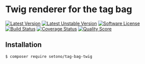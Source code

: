# Twig renderer for the tag bag

[![Latest Version][ico-version]][link-packagist]
[![Latest Unstable Version][ico-unstable-version]][link-packagist]
[![Software License][ico-license]](LICENSE)
[![Build Status][ico-github-actions]][link-github-actions]
[![Coverage Status][ico-code-coverage]][link-code-coverage]
[![Quality Score][ico-code-quality]][link-code-quality]

## Installation
```bash
$ composer require setono/tag-bag-twig
```

[ico-version]: https://poser.pugx.org/setono/tag-bag-twig/v/stable
[ico-unstable-version]: https://poser.pugx.org/setono/tag-bag-twig/v/unstable
[ico-license]: https://poser.pugx.org/setono/tag-bag-twig/license
[ico-github-actions]: https://github.com/Setono/tag-bag-twig/workflows/build/badge.svg
[ico-code-coverage]: https://img.shields.io/scrutinizer/coverage/g/Setono/tag-bag-twig.svg
[ico-code-quality]: https://img.shields.io/scrutinizer/g/Setono/tag-bag-twig.svg

[link-packagist]: https://packagist.org/packages/setono/tag-bag-twig
[link-github-actions]: https://github.com/Setono/tag-bag-twig/actions
[link-code-coverage]: https://scrutinizer-ci.com/g/Setono/tag-bag-twig/code-structure
[link-code-quality]: https://scrutinizer-ci.com/g/Setono/tag-bag-twig
